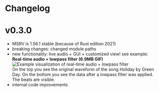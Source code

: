 # Changelog

# v0.3.0
- MSRV is 1.56.1 stable (because of Rust edition 2021)
- breaking changes: changed module paths
- new functionality: live audio + GUI + customized view! see example: \
  **Real-time audio + lowpass filter (6.9MB GIF)** \
  ![Example visualization of real-time audio + lowpass filter](res/live_demo_lowpass_filter_green_day_holiday.gif "Example visualization of real-time audio + lowpass filter") \
On the top you see the original waveform of the song Holiday by Green Day. On the bottom you see the data after a
lowpass filter was applied. The beats are visible.
- internal code improvements
